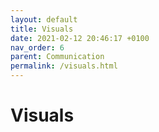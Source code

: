 ```yaml
---
layout: default
title: Visuals
date: 2021-02-12 20:46:17 +0100
nav_order: 6
parent: Communication
permalink: /visuals.html
---
```


# Visuals
